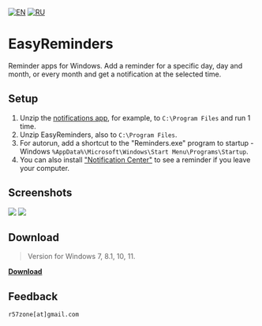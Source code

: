 [![EN](https://user-images.githubusercontent.com/9499881/33184537-7be87e86-d096-11e7-89bb-f3286f752bc6.png)](https://github.com/r57zone/EasyReminders/) 
[![RU](https://user-images.githubusercontent.com/9499881/27683795-5b0fbac6-5cd8-11e7-929c-057833e01fb1.png)](https://github.com/r57zone/EasyReminders/blob/master/README.RU.md) 
# EasyReminders
Reminder apps for Windows. Add a reminder for a specific day, day and month, or every month and get a notification at the selected time.

## Setup
1. Unzip the [notifications app](https://github.com/r57zone/Notifications), for example, to `C:\Program Files` and run 1 time.
2. Unzip EasyReminders, also to `C:\Program Files`.
3. For autorun, add a shortcut to the "Reminders.exe" program to startup - Windows `%AppData%\Microsoft\Windows\Start Menu\Programs\Startup`.
4. You can also install ["Notification Center"](https://github.com/r57zone/Notification-center) to see a reminder if you leave your computer.

## Screenshots
![](https://user-images.githubusercontent.com/9499881/223116808-78bcff19-0502-42d2-b6f9-54c5e9a84830.png)
![](https://user-images.githubusercontent.com/9499881/223116829-a3306950-55b3-4527-9070-9e9fea55933d.png)

## Download
>Version for Windows 7, 8.1, 10, 11.

**[Download](https://github.com/r57zone/EasyReminders/releases)**

## Feedback
`r57zone[at]gmail.com`
